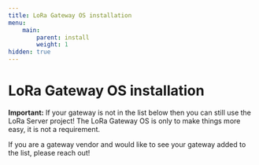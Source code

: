 ```yaml
---
title: LoRa Gateway OS installation
menu:
    main:
        parent: install
        weight: 1
hidden: true
---
```


# LoRa Gateway OS installation

**Important:** If your gateway is not in the list below then you can still use
the LoRa Server project! The LoRa Gateway OS is only to make things more easy,
it is not a requirement.

If you are a gateway vendor and would like to see your gateway added to the
list, please reach out!
